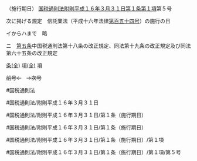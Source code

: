 （施行期日）
[国税通則法附則平成１６年３月３１日第１条第１項](国税通則法＿＿＿＿附則平成１６年３月３１日第１条第１項)第５号

次に掲げる規定　信託業法（平成十六年法律[第百五十四号](国税通則法＿＿＿＿附則平成１６年３月３１日第１条第１項第１５４号)）の施行の日

イからハまで　略

ニ　[第五条](国税通則法＿＿＿＿附則平成１６年３月３１日第５条第１項)中国税通則法第十八条の改正規定、同法第十九条の改正規定及び同法第六十五条の改正規定

[条(全)](国税通則法＿＿＿＿附則平成１６年３月３１日第１条_.md)    [項(全)](国税通則法＿＿＿＿附則平成１６年３月３１日第１条第１項_.md)    [項](国税通則法＿＿＿＿附則平成１６年３月３１日第１条第１項.md)

~~前号←~~　~~→次号~~

#国税通則法

#国税通則法/附則平成１６年３月３１日

#国税通則法/附則平成１６年３月３１日/第１条（施行期日）

#国税通則法/附則平成１６年３月３１日/第１条（施行期日）

#国税通則法/附則平成１６年３月３１日/第１条（施行期日）/第１項

#国税通則法/附則平成１６年３月３１日/第１条（施行期日）/第１項/第５号

